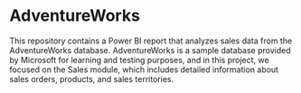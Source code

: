 # AdventureWorks
This repository contains a Power BI report that analyzes sales data from the AdventureWorks database. AdventureWorks is a sample database provided by Microsoft for learning and testing purposes, and in this project, we focused on the Sales module, which includes detailed information about sales orders, products, and sales territories.
